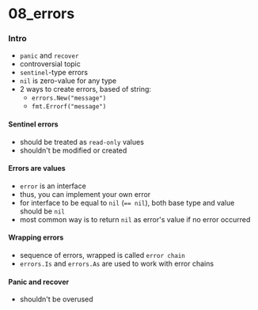 # 08_errors

### Intro
* `panic` and `recover`
* controversial topic
* `sentinel`-type errors
* `nil` is zero-value for any type
* 2 ways to create errors, based of string:
    - `errors.New("message")`
    - `fmt.Errorf("message")`

#### Sentinel errors
* should be treated as `read-only` values
* shouldn't be modified or created

#### Errors are values
* `error` is an interface
* thus, you can implement your own error
* for interface to be equal to `nil` (`== nil`), both base type and value should be `nil`
* most common way is to return `nil` as error's value if no error occurred

#### Wrapping errors
* sequence of errors, wrapped is called `error chain`
* `errors.Is` and `errors.As` are used to work with error chains

#### Panic and recover
* shouldn't be overused
